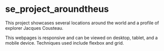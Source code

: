 # se_project_aroundtheus

This project showcases several locations around the world and a profile of explorer Jacques Cousteau.

This webpages is responsive and can be viewed on desktop, tablet, and a mobile device. Techniques used include flexbox and grid. 


